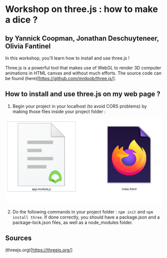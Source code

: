 # Workshop on three.js : how to make a dice ?

## by Yannick Coopman, Jonathan Deschuyteneer, Olivia Fantinel

In this workshop, you'll learn how to install and use three.js ! 

Three.js is a powerful tool that makes use of WebGL to render 3D computer animations in HTML canvas and without much efforts. The source code can be found (here)[https://github.com/mrdoob/three.js/].

## How to install and use three.js on my web page ?

1. Begin your project in your localhost (to avoid CORS problems) by making those files inside your project folder :

![files](./screenshots/files.png)

2. Do the following commands in your project folder : `npm init` and `npm install three`. If done correctly, you should have a package.json and a package-lock.json files, as well as a node_modules folder.

## Sources

(threejs.org)[https://threejs.org/]